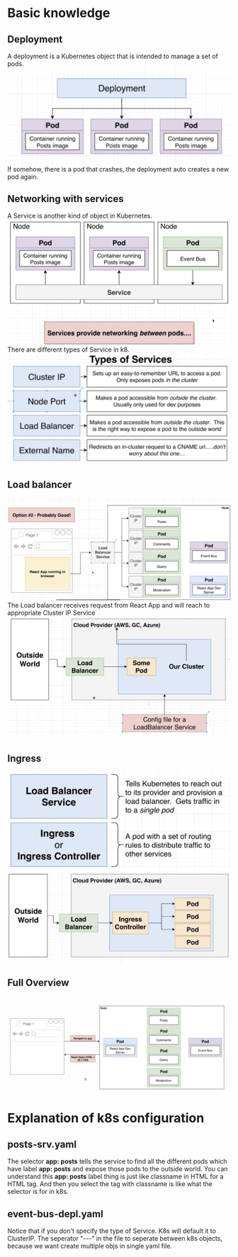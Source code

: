 # Basic knowledge
## Deployment
A deployment is a Kubernetes object that is intended to manage a set of pods.
![Deployment](../../images/Deployment.png)
If somehow, there is a pod that crashes, the deployment auto creates a new pod again.
## Networking with services
A Service is another kind of object in Kubernetes.
![Service](../../images/Service.png)
There are different types of Service in k8.
![Service Types](../../images/ServiceTypes.png)
## Load balancer
![How Load Balancer works](../../images/LoadBalancer.png)
The Load balancer receives request from React App and will reach to appropriate Cluster IP Service
![How Load Balancer works 2](../../images/LoadBalancer2.png)
## Ingress
![Ingress Definition](../../images/Ingress.png)
![How Ingress works](../../images/IngressMechanism.png)
## Full Overview
![Full k8s Overview](../../images/K8sOverview.png)

# Explanation of k8s configuration
## posts-srv.yaml
The selector **app: posts** tells the service to find all the different pods which have label **app: posts** and expose those pods to the outside world. You can understand this **app: posts** label thing is just like classname in HTML for a HTML tag. And then you select the tag with classname is like what the selector is for in k8s.

## event-bus-depl.yaml
Notice that if you don't specify the type of Service. K8s will default it to ClusterIP.
The seperator "---" in the file to seperate between k8s objects, because we want create multiple objs in single yaml file.